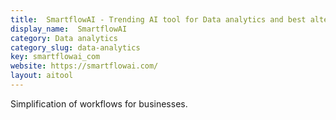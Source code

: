 ```yaml
---
title:  SmartflowAI - Trending AI tool for Data analytics and best alternatives
display_name:  SmartflowAI
category: Data analytics
category_slug: data-analytics
key: smartflowai_com
website: https://smartflowai.com/
layout: aitool
---
```


Simplification of workflows for businesses.
